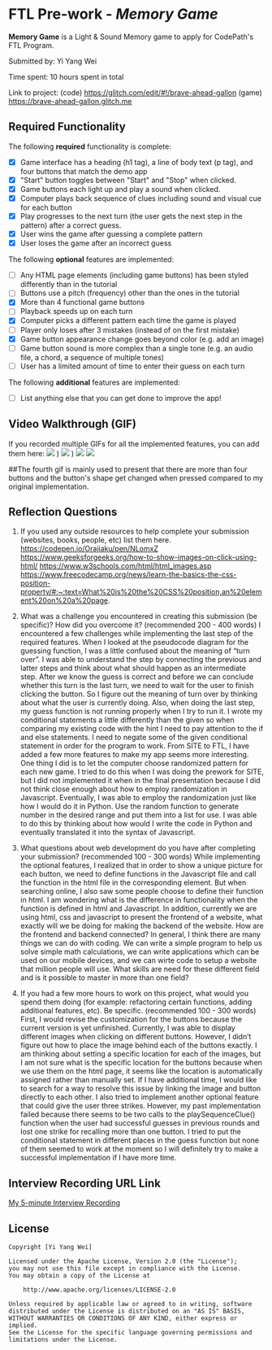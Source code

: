 # FTL Pre-work - *Memory Game*

**Memory Game** is a Light & Sound Memory game to apply for CodePath's FTL Program. 

Submitted by: Yi Yang Wei

Time spent: 10 hours spent in total

Link to project: (code) https://glitch.com/edit/#!/brave-ahead-gallon (game) https://brave-ahead-gallon.glitch.me

## Required Functionality

The following **required** functionality is complete:

* [x] Game interface has a heading (h1 tag), a line of body text (p tag), and four buttons that match the demo app
* [x] "Start" button toggles between "Start" and "Stop" when clicked. 
* [x] Game buttons each light up and play a sound when clicked. 
* [x] Computer plays back sequence of clues including sound and visual cue for each button
* [x] Play progresses to the next turn (the user gets the next step in the pattern) after a correct guess. 
* [x] User wins the game after guessing a complete pattern
* [x] User loses the game after an incorrect guess

The following **optional** features are implemented:

* [ ] Any HTML page elements (including game buttons) has been styled differently than in the tutorial
* [ ] Buttons use a pitch (frequency) other than the ones in the tutorial
* [x] More than 4 functional game buttons
* [ ] Playback speeds up on each turn
* [x] Computer picks a different pattern each time the game is played
* [ ] Player only loses after 3 mistakes (instead of on the first mistake)
* [x] Game button appearance change goes beyond color (e.g. add an image)
* [ ] Game button sound is more complex than a single tone (e.g. an audio file, a chord, a sequence of multiple tones)
* [ ] User has a limited amount of time to enter their guess on each turn

The following **additional** features are implemented:

- [ ] List anything else that you can get done to improve the app!

## Video Walkthrough (GIF)

If you recorded multiple GIFs for all the implemented features, you can add them here:
![](https://user-images.githubusercontent.com/91094256/160330620-78f3a9c8-32c7-422a-889c-9011302fca7d.gif)
)
![](https://user-images.githubusercontent.com/91094256/160331221-8789f9a2-3cc1-46ed-8c22-f85483bc9945.gif)
)
![](https://user-images.githubusercontent.com/91094256/160331233-d977c97d-a2c1-40cf-aa1b-de4c23d01a07.gif)
![](https://user-images.githubusercontent.com/91094256/164799949-cd52cbcf-1b03-470b-8534-878dcc0adf0c.gif)

##The fourth gif is mainly used to present that there are more than four buttons and the button's shape get changed when pressed compared to my original implementation. 


## Reflection Questions
1. If you used any outside resources to help complete your submission (websites, books, people, etc) list them here. 
https://codepen.io/Orajiaku/pen/NLomxZ
https://www.geeksforgeeks.org/how-to-show-images-on-click-using-html/
https://www.w3schools.com/html/html_images.asp
https://www.freecodecamp.org/news/learn-the-basics-the-css-position-property/#:~:text=What%20is%20the%20CSS%20position,an%20element%20on%20a%20page.

2. What was a challenge you encountered in creating this submission (be specific)? How did you overcome it? (recommended 200 - 400 words) 
I encountered a few challenges while implementing the last step of the required features. When I looked at the pseudocode diagram for the guessing function, I was a little confused about the meaning of “turn over”.  I was able to understand the step by connecting the previous and latter steps and think about what should happen as an intermediate step. After we know the guess is correct and before we can conclude whether this turn is the last turn, we need to wait for the user to finish clicking the button. So I figure out the meaning of turn over by thinking about what the user is currently doing. Also, when doing the last step, my guess function is not running properly when I try to run it. I wrote my conditional statements a little differently than the given so when comparing my existing code with the hint I need to pay attention to the if and else statements. I need to negate some of the given conditional statement in order for the program to work. 
From SITE to FTL, I have added a few more features to make my app seems more interesting. One thing I did is to let the computer choose randomized pattern for each new game. I tried to do this when I was doing the prework for SITE, but I did not implemented it when in the final presentation because I did not think close enough about how to employ randomization in Javascript. Eventually, I was able to employ the randomization just like how I would do it in Python. Use the random function to generate number in the desired range and put them into a list for use. I was able to do this by thinking about how would I write the code in Python and eventually translated it into the syntax of Javascript.


3. What questions about web development do you have after completing your submission? (recommended 100 - 300 words) 
While implementing the optional features, I realized that in order to show a unique picture for each button, we need to define functions in the Javascript file and call the function in the html file in the corresponding element. But when searching online, I also saw some people choose to define their function in html. I am wondering what is the difference in functionality when the function is defined in html and Javascript. In addition, currently we are using html, css and javascript to present the frontend of a website, what exactly will we be doing for making the backend of the website. How are the frontend and backend connected?
In general, I think there are many things we can do with coding. We can write a simple program to help us solve simple math calculations, we can write applications which can be used on our mobile devices, and we can wirte code to setup a website that million people will use. What skills are need for these different field and is it possible to master in more than one field?


4. If you had a few more hours to work on this project, what would you spend them doing (for example: refactoring certain functions, adding additional features, etc). Be specific. (recommended 100 - 300 words) 
First, I would revise the customization for the buttons because the current version is yet unfinished. Currently, I was able to display different images when clicking on different buttons. However, I didn’t figure out how to place the image behind each of the buttons exactly. I am thinking about setting a specific location for each of the images, but I am not sure what is the specific location for the buttons because when we use them on the html page, it seems like the location is automatically assigned rather than manually set. If I have additional time, I would like to search for a way to resolve this issue by linking the image and button directly to each other. I also tried to implement another optional feature that could give the user three strikes. However, my past implementation failed because there seems to be two calls to the playSequenceClue() function when the user had successful guesses in previous rounds and lost one strike for recalling more than one button. I tried to put the conditional statement in different places in the guess function but none of them seemed to work at the moment so I will definitely try to make a successful implementation if I have more time.



## Interview Recording URL Link

[My 5-minute Interview Recording](https://cmu.zoom.us/rec/share/wn6xtN_jx93NYD20H-rSPHr_siLAsCr6ZvH1Nlpypf2VGfjDmdS6taJkA3Bqsue8.5n-OoKJ4FX87r4gv?startTime=1648447768000)


## License

    Copyright [Yi Yang Wei]

    Licensed under the Apache License, Version 2.0 (the "License");
    you may not use this file except in compliance with the License.
    You may obtain a copy of the License at

        http://www.apache.org/licenses/LICENSE-2.0

    Unless required by applicable law or agreed to in writing, software
    distributed under the License is distributed on an "AS IS" BASIS,
    WITHOUT WARRANTIES OR CONDITIONS OF ANY KIND, either express or implied.
    See the License for the specific language governing permissions and
    limitations under the License.
